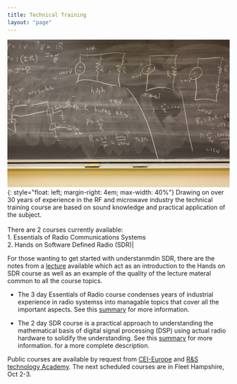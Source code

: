 ```yaml
---
title: Technical Training
layout: "page"
---
```

![Image description](/assets/images/BlackBoard.jpg){: style="float: left; margin-right: 4em; max-width: 40%"}
 Drawing on over 30 years of experience in the RF and microwave industry the technical training course are based on sound knowledge and practical application of the subject.<br><br>
There are 2 courses currently available: <br/> 1. Essentials of Radio Communications Systems <br/>2. Hands on Software Defined Radio (SDR)|

For those wanting to get started with understanmdin SDR, there are 
the notes from a [lecture](/assets/pdf/WebSdr.pdf) available which act 
as an introduction to the Hands on SDR course as well as an example of 
the quality of the lecture materal common to all the course topics.
<br>
 * The 3 day Essentials of Radio course condenses years of industrial experience in radio systemss 
into managable topics that cover all the important aspects.  See this [summary](/pages/EoRadComm) for more information. 

 * The 2 day SDR course is a practical approach to understanding the mathematical basis of digital 
signal processing (DSP) using actual radio hardware to solidify the understanding. See this [summary](/pages/HoSDR) for more information. 
for a more complete description.

Public courses are available by request from [CEI-Europe](https://www.cei.se/instructor-profile-richard-g-ranson) and 
[R&S technology Academy](https://www.rohde-schwarz.com/cloud/store/US/en/USD/c/training?query=sdr:relevance:allCategories:training:tacProductFormat:CLASSROOM). 
The next scheduled courses are in Fleet Hampshire, Oct 2-3.
